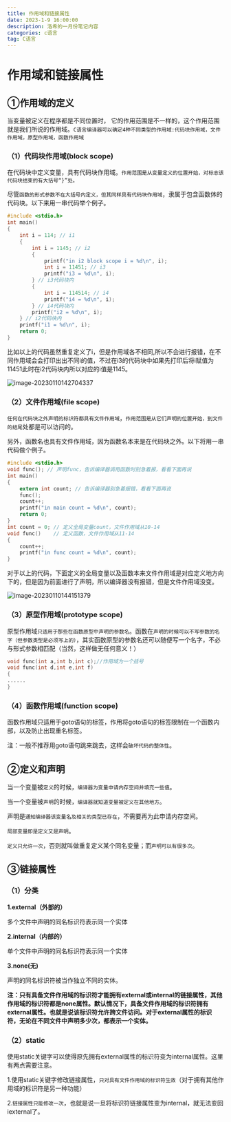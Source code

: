 ```yaml
---
title: 作用域和链接属性
date: 2023-1-9 16:00:00
description: 洛希的一月份笔记内容
categories: c语言
tag: C语言 
---
```



# 作用域和链接属性

## ①作用域的定义

当变量被定义在程序都是不同位置时， 它的作用范围是不一样的，这个作用范围就是我们所说的作用域。`C语言编译器可以确定4种不同类型的作用域:代码块作用域，文件作用域，原型作用域，函数作用域`

### （1）代码块作用域(block scope)

在代码块中定义变量，具有代码块作用域。`作用范围是从变量定义的位置开始，对标志该代码块结束的有大括号“}”处。`

尽管`函数的形式参数不在大括号内定义，但其同样具有代码块作用域`，隶属于包含函数体的代码块。以下来用一串代码举个例子。

```c
#include <stdio.h>
int main()
{
    int i = 114; // i1
    {
        int i = 1145; // i2
        {
            printf("in i2 block scope i = %d\n", i);
            int i = 11451; // i3
            printf("i3 = %d\n", i);
        } // i3代码块内
        {
            int i = 114514; // i4
            printf("i4 = %d\n", i);
        } // i4代码块内
        printf("i2 = %d\n", i);
    } // i2代码块内
    printf("i1 = %d\n", i);
    return 0;
}
```

比如以上的代码虽然重复定义了i，但是作用域各不相同,所以不会进行报错，在不同作用域会会打印出出不同i的值，不过在i3的代码块中如果先打印后将i赋值为11451此时在i2代码块内所以对应的i值是1145。

![image-20230110142704337](https://luoxi2334.oss-cn-shanghai.aliyuncs.com/luoxi-picture/202301101427452.png)

### （2）文件作用域(file scope)

`任何在代码块之外声明的标识符都具有文件作用域`，`作用范围是从它们声明的位置开始，到文件的结尾`处都是可以访问的。

另外，函数名也具有文件作用域，因为函数名本来是在代码块之外。以下将用一串代码做个例子。

```c
#include <stdio.h>
void func(); // 声明func，告诉编译器调用函数时别急着报，看看下面再说
int main()
{
    extern int count; // 告诉编译器别急着报错，看看下面再说
    func();
    count++;
    printf("in main count = %d\n", count);
    return 0;
}
int count = 0; // 定义全局变量count，文件作用域从10-14
void func()    // 定义函数，文件作用域从11-14
{
    count++;
    printf("in func count = %d\n", count);
}
```

对于以上的代码，下面定义的全局变量以及函数本来文件作用域是对应定义地方向下的，但是因为前面进行了声明，所以编译器没有报错，但是文件作用域没变。

![image-20230110144151379](https://luoxi2334.oss-cn-shanghai.aliyuncs.com/luoxi-picture/202301101441452.png)

### （3）原型作用域(prototype scope)

原型作用域`只适用于那些在函数原型中声明的参数名`。函数在`声明的时候可以不写参数的名字（但参数类型是必须写上的）`，其实函数原型的参数名还可以随便写一个名字，不必与形式参数相匹配（当然，这样做无任何意义！）

```c
void func(int a,int b,int c);//作用域为一个括号
void func(int d,int e,int f)
{
......
}
```

### （4）函数作用域(function scope)

函数作用域只适用于goto语句的标签，作用将goto语句的标签限制在一个函数内部，以及防止出现重名标签。

注：一般不推荐用goto语句跳来跳去，这样会`破坏代码的整体性`。

## ②定义和声明

当一个变量被`定义`的时候，`编译器为变量申请内存空间并填充一些值`。

当一个变量被`声明`的时候，`编译器就知道变量被定义在其他地方`。

声明是`通知编译器该变量名及相关的类型已存在`，不需要再为此申请内存空间。

`局部变量即是定义又是声明`。

`定义只允许一次`，否则就叫做重复定义某个同名变量；而`声明可以有很多次`。

## ③链接属性

### （1）分类

**1.external（外部的）**

多个文件中声明的同名标识符表示同一个实体

**2.internal（内部的）**

单个文件中声明的同名标识符表示同一个实体

**3.none(无)**

声明的同名标识符被当作独立不同的实体。

**注：只有具备文件作用域的标识符才能拥有external或internal的链接属性，其他作用域的标识符都是none属性。默认情况下，具备文件作用域的标识符拥有external属性。也就是说该标识符允许跨文件访问。对于external属性的标识符，无论在不同文件中声明多少次，都表示一个实体。**

### （2）static

使用static关键字可以使得原先拥有external属性的标识符变为internal属性。这里有两点需要注意。

1.使用static关键字修改链接属性，`只对具有文件作用域的标识符生效`（对于拥有其他作用域的标识符是另一种功能）

2.`链接属性只能修改一次`，也就是说一旦将标识符链接属性变为internal，就无法变回iexternal了。